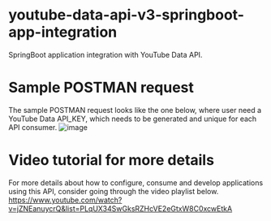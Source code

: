 # youtube-data-api-v3-springboot-app-integration
SpringBoot application integration with YouTube Data API.

# Sample POSTMAN request
The sample POSTMAN request looks like the one below, where user need a YouTube Data API_KEY, which needs to be generated and unique for each API consumer.
![image](https://user-images.githubusercontent.com/15788567/147742958-c49aea78-ecd7-469d-bd05-725a4e84b5c6.png)

# Video tutorial for more details
For more details about how to configure, consume and develop applications using this API, consider going through the video playlist below.
https://www.youtube.com/watch?v=jZNEanuycrQ&list=PLqUX34SwGksRZHcVE2eGtxW8C0xcwEtkA

